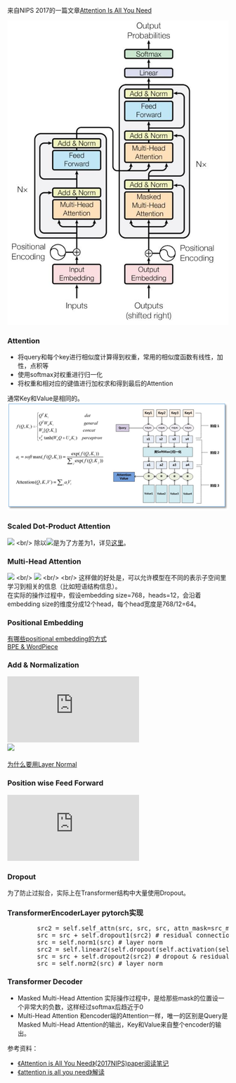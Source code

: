 来自NIPS 2017的一篇文章[Attention Is All You Need](https://arxiv.org/pdf/1706.03762.pdf)

![](transformer.jpg)

### Attention
* 将query和每个key进行相似度计算得到权重，常用的相似度函数有线性，加性，点积等
* 使用softmax对权重进行归一化
* 将权重和相对应的键值进行加权求和得到最后的Attention <br/>

通常Key和Value是相同的。
![](attention.png)


### Scaled Dot-Product Attention
![](https://latex.codecogs.com/svg.latex?Attention(Q,K,V)=softmax(\frac{QK^T}{\sqrt{d_k}})V) <br/>
除以![](https://latex.codecogs.com/svg.latex?\sqrt{d_k})是为了方差为1，详见[这里](https://github.com/delionlper/nlp_notes/blob/main/Transformer/%E4%B8%BA%E4%BB%80%E4%B9%88%E8%A6%81%E5%AF%B9Attention%E8%BF%9B%E8%A1%8Cscaled.md)。

### Multi-Head Attention
![](https://latex.codecogs.com/svg.latex?head_i=Attention(QW_i^Q,KW_i^K,VW_i^V)) <br/>
![](https://latex.codecogs.com/svg.latex?MultiHead(Q,K,V)=Concat(head_1,...,head_h)W^O) <br/> <br/>
这样做的好处是，可以允许模型在不同的表示子空间里学习到相关的信息（比如短语结构信息）。<br/>
在实际的操作过程中，假设embedding size=768，heads=12，会沿着embedding size的维度分成12个head，每个head宽度是768/12=64。

### Positional Embedding
[有哪些positional embedding的方式]() <br/>
[BPE & WordPiece]()

### Add & Normalization
![](https://latex.codecogs.com/svg.latex?output=LayerNorm(x+SubLayer(x))) <br/>
![](https://latex.codecogs.com/svg.latex?LayerNorm(x)=\alpha\times\frac{x-\mu}{\sqrt{\sigma^2+\epsilon}}+\beta) <br/> <br/>
[为什么要用Layer Normal](https://github.com/delionlper/nlp_notes/blob/main/Transformer/%E4%B8%BA%E4%BB%80%E4%B9%88Transformer%E8%A6%81%E7%94%A8LN.md)

### Position wise Feed Forward
![](https://latex.codecogs.com/svg.latex?FFN(x)=max(0,xW_1+b_1)W_2+b_2)

### Dropout
为了防止过拟合，实际上在Transformer结构中大量使用Dropout。

### TransformerEncoderLayer pytorch实现
<pre>
        src2 = self.self_attn(src, src, src, attn_mask=src_mask,key_padding_mask=src_key_padding_mask)[0] # self attention
        src = src + self.dropout1(src2) # residual connection
        src = self.norm1(src) # layer norm
        src2 = self.linear2(self.dropout(self.activation(self.linear1(src)))) # dropout & feed forward
        src = src + self.dropout2(src2) # dropout & residual connection
        src = self.norm2(src) # layer norm
</pre>

### Transformer Decoder
* Masked Multi-Head Attention
实际操作过程中，是给那些mask的位置设一个非常大的负数，这样经过softmax后趋近于0
* Multi-Head Attention
和encoder端的Attention一样，唯一的区别是Query是Masked Multi-Head Attention的输出，Key和Value来自整个encoder的输出。

参考资料：
* [《Attention is All You Need》(2017NIPS)paper阅读笔记](https://zhuanlan.zhihu.com/p/34465668)
* [《attention is all you need》解读](https://zhuanlan.zhihu.com/p/34781297)